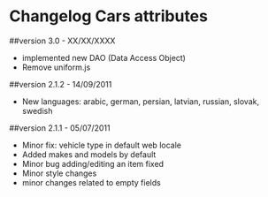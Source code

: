 Changelog Cars attributes
===============================

##version 3.0 - XX/XX/XXXX

* implemented new DAO (Data Access Object)
* Remove uniform.js

##version 2.1.2 - 14/09/2011

* New languages: arabic, german, persian, latvian, russian, slovak, swedish

##version 2.1.1 - 05/07/2011

* Minor fix: vehicle type in default web locale
* Added makes and models by default
* Minor bug adding/editing an item fixed
* Minor style changes
* minor changes related to empty fields

